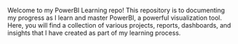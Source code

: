Welcome to my PowerBI Learning repo! This repository is to documenting my progress as I learn and master PowerBI, a powerful visualization tool. Here, you will find a collection of various projects, reports, dashboards, and insights that I have created as part of my learning process.
